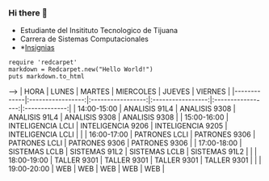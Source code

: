 ### Hi there 👋
- Estudiante del Insitituto Tecnologico de Tijuana
- Carrera de Sistemas Computacionales
- *[Insignias](#insignias)
```
require 'redcarpet'
markdown = Redcarpet.new("Hello World!")
puts markdown.to_html
```

-->
| HORA        |       LUNES       |       MARTES      |     MIERCOLES     |       JUEVES      |    VIERNES    |
|-------------|:-----------------:|:-----------------:|:-----------------:|:-----------------:|:-------------:|
| 14:00-15:00 |   ANALISIS 91L4   |   ANALISIS 9308   |   ANALISIS 91L4   |   ANALISIS 9308   | ANALISIS 9308 |
| 15:00-16:00 | INTELIGENCIA LCLI | INTELIGENCIA 9206 | INTELIGENCIA 9205 | INTELIGENCIA LCLI |               |
| 16:00-17:00 |   PATRONES LCLI   |   PATRONES 9306   |   PATRONES LCLI   |   PATRONES 9306   | PATRONES 9306 |
| 17:00-18:00 |   SISTEMAS LCLB   |   SISTEMAS 91L2   |   SISTEMAS LCLB   |   SISTEMAS 91L2   |               |
| 18:00-19:00 |    TALLER 9301    |    TALLER 9301    |    TALLER 9301    |    TALLER 9301    |               |
| 19:00-20:00 |        WEB        |        WEB        |        WEB        |        WEB        |      WEB      |

